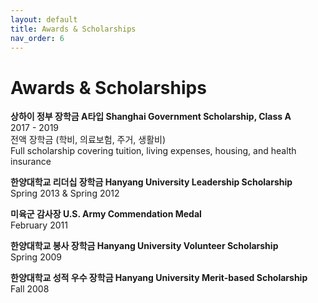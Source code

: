 ```yaml
---
layout: default
title: Awards & Scholarships 
nav_order: 6
---
```


# Awards & Scholarships

**상하이 정부 장학금 A타입 Shanghai Government Scholarship, Class A**  
2017 - 2019  
전액 장학금 (학비, 의료보험, 주거, 생활비)  
Full scholarship covering tuition, living expenses, housing, and health insurance

**한양대학교 리더십 장학금 Hanyang University Leadership Scholarship**  
Spring 2013 & Spring 2012  

**미육군 감사장 U.S. Army Commendation Medal**  
February 2011  

**한양대학교 봉사 장학금 Hanyang University Volunteer Scholarship**  
Spring 2009

**한양대학교 성적 우수 장학금 Hanyang University Merit-based Scholarship**  
Fall 2008
